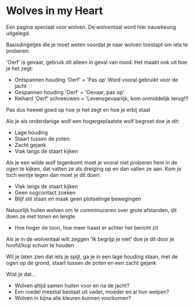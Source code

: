 
# Wolves in my Heart

Een pagina speciaal voor wolven.
De wolventaal word hier nauwkeurig uitgelegd.

Basisdingetjes die je moet weten voordat je naar wolven toestapt om iets te proberen:

'Oerf' is gevaar, gebruik dit alleen in geval van nood. Het maakt ook uit hoe je het zegt:
- Ontspannen houding 'Oerf' = 'Pas op' Word vooral gebruikt voor de jacht
- Gespannen houding 'Oerf' = 'Gevaar, pas op' 
- Keihard 'Oerf' schreeuwen = 'Levensgevaarlijk, kom onmiddelijk terug!!!

Pas dus heeeel goed op hoe je het zegt en hoe je erbij staat


Als je als onderdanige wolf een hogergeplaatste wolf begroet doe je dit:
- Lage houding
- Staart tussen de poten
- Zacht gejank
- Vlak langs de staart kijken

Als je een wilde wolf tegenkomt moet je vooral niet proberen hem in de ogen te kijken, dat vatten ze als dreiging op en dan vallen ze aan. Kom je toch eentje tegen dan moet je dit doen:
- Vlak langs de staart kijken
- Geen oogcontact zoeken
- Blijf stil staan en maak geen plotselinge bewegingen

Natuurlijk huilen wolven om te comminuceren over grote afstanden, dit doen ze met tonen en lengte
- Hoe hoger de toon, hoe meer haast er achter het bericht zit

Als je in de wolventaal wilt zeggen 'Ik begrijp je niet' doe je dit door je hoofd/kop schuin te houden

Wil je laten zien dat iets je spijt, ga je in een lage houding staan, met de ogen op de grond, staart tussen de poten en een zacht gejank

Wist je dat...
- Wolven altijd samen huilen voor en na de jacht?
- Een roedel meestal bestaat uit vader, moeder en al hun welpen?
- Wolven in bijna alle kleuren kunnen voorkomen?

